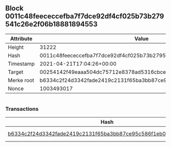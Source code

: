 ## Block 0011c48feececcefba7f7dce92df4cf025b73b279541c26e2f06b18881894553

Attribute | Value
--- | ---
Height | 31222
Hash | 0011c48feececcefba7f7dce92df4cf025b73b279541c26e2f06b18881894553
Timestamp | 2021-04-21T17:04:26+00:00
Target | 00254142f49eaaa504dc75712e8378ad5316cbcead634704b3734b6271167cc4
Merke root | b6334c2f24d3342fade2419c2131f65ba3bb87ce95c586f1eb0fa251613a1368
Nonce | 1003493017

```

```

### Transactions

Hash | Amount
--- | ---
[b6334c2f24d3342fade2419c2131f65ba3bb87ce95c586f1eb0fa251613a1368](b6334c2f24d3342fade2419c2131f65ba3bb87ce95c586f1eb0fa251613a1368.md) | 10.00000000 SKEPTI 
